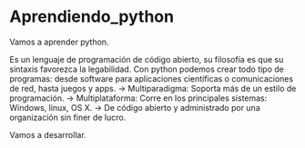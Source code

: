 # Aprendiendo_python
Vamos a aprender python.

Es un lenguaje de programación de código abierto, su filosofía es que su sintaxis favorezca la legabilidad.
Con python podemos crear todo tipo de programas: desde software para aplicaciones científicas o comunicaciones de red,
hasta juegos y apps.
  -> Multiparadigma: Soporta más de un estilo de programación.
  -> Multiplataforma: Corre en los principales sistemas: Windows, linux, OS X.
  -> De código abierto y administrado por una organización sin finer de lucro.

Vamos a desarrollar.

